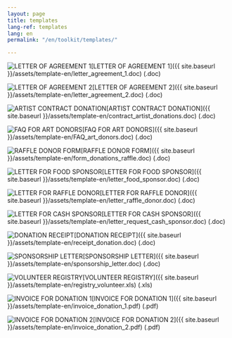```yaml
---
layout: page
title: templates
lang-ref: templates
lang: en
permalink: "/en/toolkit/templates/"

---
```

<img class="doc" src="{{ site.baseurl }}/assets/img/archive.svg" alt="LETTER OF AGREEMENT 1"/>[LETTER OF AGREEMENT 1]({{ site.baseurl }}/assets/template-en/letter_agreement_1.doc) (.doc)

<img class="doc" src="{{ site.baseurl }}/assets/img/archive.svg" alt="LETTER OF AGREEMENT 2"/>[LETTER OF AGREEMENT 2]({{ site.baseurl }}/assets/template-en/letter_agreement_2.doc) (.doc)

<img class="doc" src="{{ site.baseurl }}/assets/img/archive.svg" alt="ARTIST CONTRACT DONATION"/>[ARTIST CONTRACT DONATION]({{ site.baseurl }}/assets/template-en/contract_artist_donations.doc) (.doc)

<img class="doc" src="{{ site.baseurl }}/assets/img/archive.svg" alt="FAQ FOR ART DONORS"/>[FAQ FOR ART DONORS]({{ site.baseurl }}/assets/template-en/FAQ_art_donors.doc) (.doc)

<img class="doc" src="{{ site.baseurl }}/assets/img/archive.svg" alt="RAFFLE DONOR FORM"/>[RAFFLE DONOR FORM]({{ site.baseurl }}/assets/template-en/form_donations_raffle.doc) (.doc)

<img class="doc" src="{{ site.baseurl }}/assets/img/archive.svg" alt="LETTER FOR FOOD SPONSOR"/>[LETTER FOR FOOD SPONSOR]({{ site.baseurl }}/assets/template-en/letter_food_sponsor.doc) (.doc)

<img class="doc" src="{{ site.baseurl }}/assets/img/archive.svg" alt="LETTER FOR RAFFLE DONOR"/>[LETTER FOR RAFFLE DONOR]({{ site.baseurl }}/assets/template-en/letter_raffle_donor.doc) (.doc)

<img class="doc" src="{{ site.baseurl }}/assets/img/archive.svg" alt="LETTER FOR CASH SPONSOR"/>[LETTER FOR CASH SPONSOR]({{ site.baseurl }}/assets/template-en/letter_request_cash_sponsor.doc) (.doc)

<img class="doc" src="{{ site.baseurl }}/assets/img/archive.svg" alt="DONATION RECEIPT"/>[DONATION RECEIPT]({{ site.baseurl }}/assets/template-en/receipt_donation.doc) (.doc)

<img class="doc" src="{{ site.baseurl }}/assets/img/archive.svg" alt="SPONSORSHIP LETTER"/>[SPONSORSHIP LETTER]({{ site.baseurl }}/assets/template-en/sponsorship_letter.doc) (.doc)

<img class="doc" src="{{ site.baseurl }}/assets/img/archive.svg" alt="VOLUNTEER REGISTRY"/>[VOLUNTEER REGISTRY]({{ site.baseurl }}/assets/template-en/registry_volunteer.xls) (.xls)

<img class="doc" src="{{ site.baseurl }}/assets/img/archive.svg" alt="INVOICE FOR DONATION 1"/>[INVOICE FOR DONATION 1]({{ site.baseurl }}/assets/template-en/invoice_donation_1.pdf) (.pdf)

<img class="doc" src="{{ site.baseurl }}/assets/img/archive.svg" alt="INVOICE FOR DONATION 2"/>[INVOICE FOR DONATION 2]({{ site.baseurl }}/assets/template-en/invoice_donation_2.pdf) (.pdf)